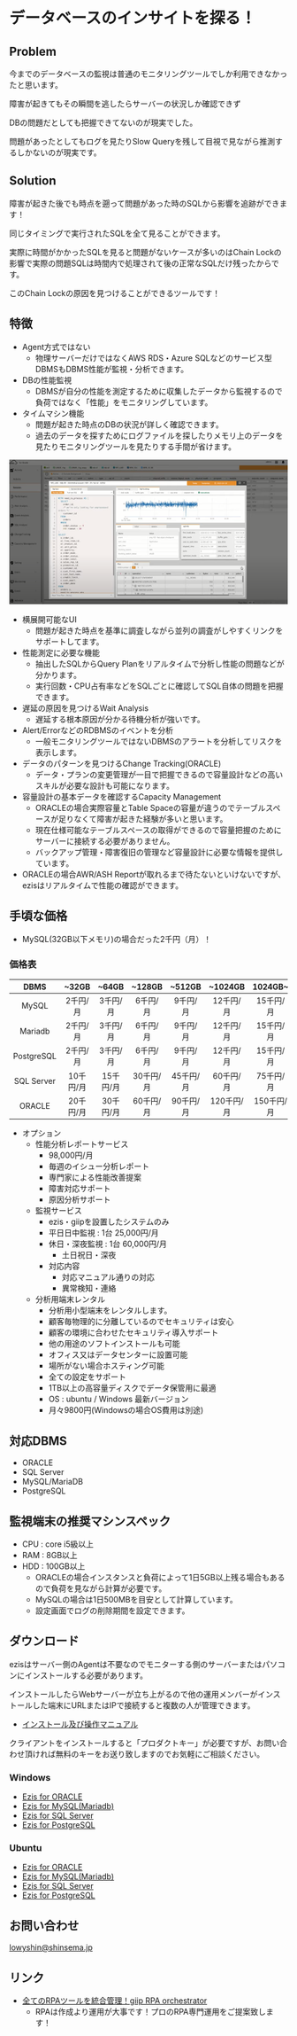 # データベースのインサイトを探る！

## Problem

今までのデータベースの監視は普通のモニタリングツールでしか利用できなかったと思います。

障害が起きてもその瞬間を逃したらサーバーの状況しか確認できず

DBの問題だとしても把握できてないのが現実でした。

問題があったとしてもログを見たりSlow Queryを残して目視で見ながら推測するしかないのが現実です。


## Solution

障害が起きた後でも時点を遡って問題があった時のSQLから影響を追跡ができます！

同じタイミングで実行されたSQLを全て見ることができます。

実際に時間がかかったSQLを見ると問題がないケースが多いのはChain Lockの影響で実際の問題SQLは時間内で処理されて後の正常なSQLだけ残ったからです。

このChain Lockの原因を見つけることができるツールです！


## 特徴

* Agent方式ではない
  * 物理サーバーだけではなくAWS RDS・Azure SQLなどのサービス型DBMSもDBMS性能が監視・分析できます。
* DBの性能監視
  * DBMSが自分の性能を測定するために収集したデータから監視するので負荷ではなく「性能」をモニタリングしています。
* タイムマシン機能
  * 問題が起きた時点のDBの状況が詳しく確認できます。
  * 過去のデータを探すためにログファイルを探したりメモリ上のデータを見たりモニタリングツールを見たりする手間が省けます。

![Session-SQL-Analysis](https://github.com/LowyShin/ezis-jp/blob/main/images/intro/ezis-intro-session-sqlana.png)

* 横展開可能なUI
  * 問題が起きた時点を基準に調査しながら並列の調査がしやすくリンクをサポートしてます。
* 性能測定に必要な機能
  * 抽出したSQLからQuery Planをリアルタイムで分析し性能の問題などが分かります。
  * 実行回数・CPU占有率などをSQLごとに確認してSQL自体の問題を把握できます。
* 遅延の原因を見つけるWait Analysis
  * 遅延する根本原因が分かる待機分析が強いです。
* Alert/ErrorなどのRDBMSのイベントを分析
  * 一般モニタリングツールではないDBMSのアラートを分析してリスクを表示します。
* データのパターンを見つけるChange Tracking(ORACLE)
  * データ・プランの変更管理が一目で把握できるので容量設計などの高いスキルが必要な設計も可能になります。
* 容量設計の基本データを確認するCapacity Management
  * ORACLEの場合実際容量とTable Spaceの容量が違うのでテーブルスペースが足りなくて障害が起きた経験が多いと思います。
  * 現在仕様可能なテーブルスペースの取得ができるので容量把握のためにサーバーに接続する必要がありません。
  * バックアップ管理・障害復旧の管理など容量設計に必要な情報を提供しています。
* ORACLEの場合AWR/ASH Reportが取れるまで待たないといけないですが、ezisはリアルタイムで性能の確認ができます。

## 手頃な価格

* MySQL(32GB以下メモリ)の場合だった2千円（月）！

### 価格表

| DBMS | ~32GB | ~64GB | ~128GB | ~512GB | ~1024GB | 1024GB~ |
| :---: | :---: | :---: | :---: | :---: | :---: | :---: |
| MySQL | 2千円/月 | 3千円/月 | 6千円/月 | 9千円/月 | 12千円/月 | 15千円/月 | 18千円/月 |
| Mariadb | 2千円/月 | 3千円/月 | 6千円/月 | 9千円/月 | 12千円/月 | 15千円/月 | 18千円/月 |
| PostgreSQL | 2千円/月 | 3千円/月 | 6千円/月 | 9千円/月 | 12千円/月 | 15千円/月 | 18千円/月 |
| SQL Server | 10千円/月 | 15千円/月 | 30千円/月 | 45千円/月 | 60千円/月 | 75千円/月 | 90千円/月 |
| ORACLE | 20千円/月 | 30千円/月 | 60千円/月 | 90千円/月 | 120千円/月 | 150千円/月 | 180千円/月 |


* オプション
  * 性能分析レポートサービス
    * 98,000円/月
    * 毎週のイシュー分析レポート
    * 専門家による性能改善提案
    * 障害対応サポート
    * 原因分析サポート
  * 監視サービス
    * ezis・giipを設置したシステムのみ
    * 平日日中監視 : 1台 25,000円/月
    * 休日・深夜監視 : 1台 60,000円/月
      * 土日祝日・深夜
    * 対応内容
      * 対応マニュアル通りの対応
      * 異常検知・連絡
  * 分析用端末レンタル
    * 分析用小型端末をレンタルします。
    * 顧客毎物理的に分離しているのでセキュリティは安心
    * 顧客の環境に合わせたセキュリティ導入サポート
    * 他の用途のソフトインストールも可能
    * オフィス又はデータセンターに設置可能
    * 場所がない場合ホスティング可能
    * 全ての設定をサポート
    * 1TB以上の高容量ディスクでデータ保管用に最適
    * OS : ubuntu / Windows 最新バージョン
    * 月々9800円(Windowsの場合OS費用は別途)

## 対応DBMS

* ORACLE
* SQL Server
* MySQL/MariaDB
* PostgreSQL

## 監視端末の推奨マシンスペック

* CPU : core i5級以上
* RAM : 8GB以上
* HDD : 100GB以上
  * ORACLEの場合インスタンスと負荷によって1日5GB以上残る場合もあるので負荷を見ながら計算が必要です。
  * MySQLの場合は1日500MBを目安として計算しています。
  * 設定画面でログの削除期間を設定できます。

## ダウンロード

ezisはサーバー側のAgentは不要なのでモニターする側のサーバーまたはパソコンにインストールする必要があります。

インストールしたらWebサーバーが立ち上がるので他の運用メンバーがインストールした端末にURLまたはIPで接続すると複数の人が管理できます。

* [インストール及び操作マニュアル](docs/README.md)

クライアントをインストールすると「プロダクトキー」が必要ですが、お問い合わせ頂ければ無料のキーをお送り致しますのでお気軽にご相談ください。

### Windows

* [Ezis for ORACLE](https://www.ezis.cloud/downloads/ezis/oracle/windows)
* [Ezis for MySQL(Mariadb)](https://www.ezis.cloud/downloads/ezis/maria/windows)
* [Ezis for SQL Server](https://www.ezis.cloud/downloads/ezis/sqlserver/windows)
* [Ezis for PostgreSQL](https://www.ezis.cloud/downloads/ezis/postgre/windows)

### Ubuntu

* [Ezis for ORACLE](https://www.ezis.cloud/downloads/ezis/oracle/linux)
* [Ezis for MySQL(Mariadb)](https://www.ezis.cloud/downloads/ezis/maria/linux)
* [Ezis for SQL Server](https://www.ezis.cloud/downloads/ezis/sqlserver/linux)
* [Ezis for PostgreSQL](https://www.ezis.cloud/downloads/ezis/postgre/linux)

## お問い合わせ

lowyshin@shinsema.jp

## リンク

* [全てのRPAツールを統合管理！giip RPA orchestrator](https://giipasp.azurewebsites.net)
  * RPAは作成より運用が大事です！プロのRPA専門運用をご提案致します！


